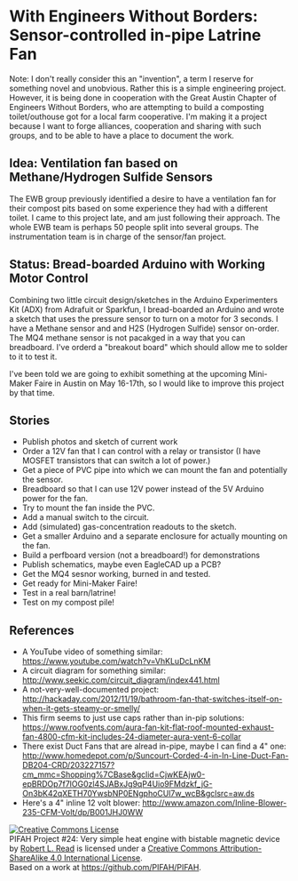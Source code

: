 # With Engineers Without Borders: Sensor-controlled in-pipe Latrine Fan

Note: I don't really consider this an "invention", a term I reserve for something novel and unobvious. Rather this is
a simple engineering project.  However, it is being done in cooperation with the Great Austin Chapter of Engineers Without Borders,
who are attempting to build a composting toilet/outhouse got for a local farm cooperative. I'm making it a project because
I want to forge alliances, cooperation and sharing with such groups, and to be able to have a place to document the work.

## Idea: Ventilation fan based on Methane/Hydrogen Sulfide Sensors

The EWB group previously identified a desire to have a ventilation fan for their compost pits based on some experience
they had with a different toilet. I came to this project late, and am just following their approach. The whole EWB team
is perhaps 50 people split into several groups. The instrumentation team is in charge of the sensor/fan project.

## Status: Bread-boarded Arduino with Working Motor Control

Combining two little circuit design/sketches in the Arduino Experimenters Kit (ADX) from Adrafuit or Sparkfun, I bread-boarded
an Arduino and wrote a sketch that uses the pressure sensor to turn on a motor for 3 seconds.  I have a Methane sensor and
and H2S (Hydrogen Sulfide) sensor on-order.  The MQ4 methane sensor is not pacakged in a way that you can breadboard.
I've orderd a "breakout board" which should allow me to solder to it to test it.

I've been told we are going to exhibit something at the upcoming Mini-Maker Faire in Austin on May 16-17th, so I would
like to improve this project by that time.

## Stories

* Publish photos and sketch of current work
* Order a 12V fan that I can control with a relay or transistor (I have MOSFET transistors that can switch a lot of power.)
* Get a piece of PVC pipe into which we can mount the fan and potentially the sensor.
* Breadboard so that I can use 12V power instead of the 5V Arduino power for the fan.
* Try to mount the fan inside the PVC.
* Add a manual switch to the circuit.
* Add (simulated) gas-concentration readouts to the sketch.
* Get a smaller Arduino and a separate enclosure for actually mounting on the fan.
* Build a perfboard version (not a breadboard!) for demonstrations
* Publish schematics, maybe even EagleCAD up a PCB?
* Get the MQ4 sesnor working, burned in and tested.
* Get ready for Mini-Maker Faire!
* Test in a real barn/latrine!
* Test on my compost pile!

## References

* A YouTube video of something similar: https://www.youtube.com/watch?v=VhKLuDcLnKM
* A circuit diagram for something similar: http://www.seekic.com/circuit_diagram/index441.html
* A not-very-well-documented project: http://hackaday.com/2012/11/19/bathroom-fan-that-switches-itself-on-when-it-gets-steamy-or-smelly/
* This firm seems to just use caps rather than in-pip solutions: https://www.roofvents.com/aura-fan-kit-flat-roof-mounted-exhaust-fan-4800-cfm-kit-includes-24-diameter-aura-vent-6-collar
* There exist Duct Fans that are alread in-pipe, maybe I can find a 4" one: http://www.homedepot.com/p/Suncourt-Corded-4-in-In-Line-Duct-Fan-DB204-CRD/203227157?cm_mmc=Shopping%7CBase&gclid=CjwKEAjw0-epBRDOp7f7lOG0zl4SJABxJg9qP4Uio9FMdzkf_jG-On3bK42qXETH70YwsbNP0ENgphoCUl7w_wcB&gclsrc=aw.ds
* Here's a 4" inline 12 volt blower: http://www.amazon.com/Inline-Blower-235-CFM-Volt/dp/B001JHJ0WW



<a rel="license" href="http://creativecommons.org/licenses/by-sa/4.0/"><img alt="Creative Commons License" style="border-width:0" src="https://i.creativecommons.org/l/by-sa/4.0/88x31.png" /></a><br /><span xmlns:dct="http://purl.org/dc/terms/" href="http://purl.org/dc/dcmitype/Text" property="dct:title" rel="dct:type">PIFAH Project #24: Very simple heat engine with bistable magnetic device</span> by <a xmlns:cc="http://creativecommons.org/ns#" href="https://github.com/PIFAH/PIFAH" property="cc:attributionName" rel="cc:attributionURL">Robert L. Read</a> is licensed under a <a rel="license" href="http://creativecommons.org/licenses/by-sa/4.0/">Creative Commons Attribution-ShareAlike 4.0 International License</a>.<br />Based on a work at <a xmlns:dct="http://purl.org/dc/terms/" href="https://github.com/PIFAH/PIFAH" rel="dct:source">https://github.com/PIFAH/PIFAH</a>. 
